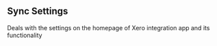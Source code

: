 ## Sync Settings

Deals with the settings on the homepage of Xero integration app and its functionality